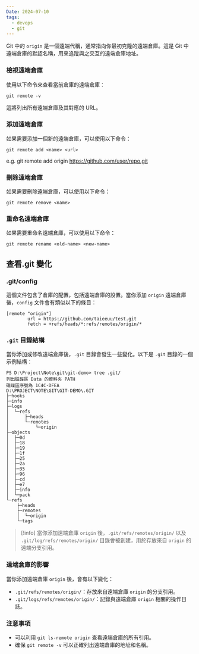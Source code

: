 ```yaml
---
Date: 2024-07-10
tags:
  - devops
  - git
---
```

Git 中的 `origin` 是一個遠端代稱，通常指向你最初克隆的遠端倉庫。這是 Git 中遠端倉庫的默認名稱，用來追蹤與之交互的遠端倉庫地址。
### 檢視遠端倉庫
使用以下命令來查看當前倉庫的遠端倉庫：
```shell
git remote -v
```
這將列出所有遠端倉庫及其對應的 URL。

### 添加遠端倉庫
如果需要添加一個新的遠端倉庫，可以使用以下命令：
```shell
git remote add <name> <url>
```
e.g.  git remote add origin https://github.com/user/repo.git
### 刪除遠端倉庫
如果需要刪除遠端倉庫，可以使用以下命令：
```shell
git remote remove <name>
```
### 重命名遠端倉庫
如果需要重命名遠端倉庫，可以使用以下命令：
```shell
git remote rename <old-name> <new-name>
```
## 查看.git 變化
### .git/config
這個文件包含了倉庫的配置，包括遠端倉庫的設置。當你添加 `origin` 遠端倉庫後，`config` 文件會有類似以下的條目：
```shell
[remote "origin"]
        url = https://github.com/taieeuu/test.git
        fetch = +refs/heads/*:refs/remotes/origin/*
```
### `.git` 目錄結構
當你添加或修改遠端倉庫後，`.git` 目錄會發生一些變化。以下是 `.git` 目錄的一個示例結構：
```shell
PS D:\Project\Note\git\git-demo> tree .git/
列出磁碟區 Data 的資料夾 PATH
磁碟區序號為 1C4C-DFEA
D:\PROJECT\NOTE\GIT\GIT-DEMO\.GIT
├─hooks
├─info
├─logs
│  └─refs
│      ├─heads
│      └─remotes
│          └─origin
├─objects
│  ├─0d
│  ├─18
│  ├─19
│  ├─1f
│  ├─25
│  ├─2a
│  ├─35
│  ├─96
│  ├─cd
│  ├─e7
│  ├─info
│  └─pack
└─refs
    ├─heads
    ├─remotes
    │  └─origin
    └─tags
```
>[!info]
>當你添加遠端倉庫 `origin` 後，`.git/refs/remotes/origin/` 以及 `.git/log/refs/remotes/origin/` 目錄會被創建，用於存放來自 `origin` 的遠端分支引用。
### 遠端倉庫的影響
當你添加遠端倉庫 `origin` 後，會有以下變化：
- `.git/refs/remotes/origin/`：存放來自遠端倉庫 `origin` 的分支引用。
- `.git/logs/refs/remotes/origin/`：記錄與遠端倉庫 `origin` 相關的操作日誌。
### 注意事項
- 可以利用 `git ls-remote origin` 查看遠端倉庫的所有引用。
- 確保 `git remote -v` 可以正確列出遠端倉庫的地址和名稱。